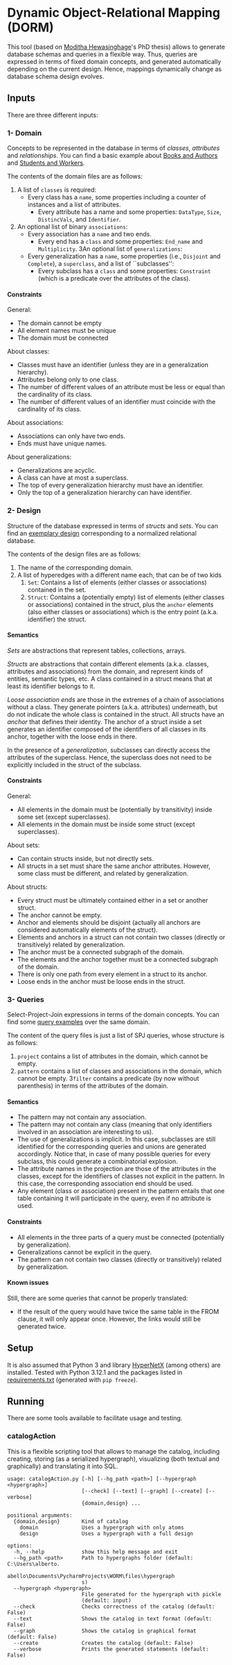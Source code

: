 # Dynamic Object-Relational Mapping (DORM)

This tool (based on [Moditha Hewasinghage](documents/Thesis-Moditha.pdf)'s PhD thesis) allows to generate database schemas and queries in a flexible way. 
Thus, queries are expressed in terms of fixed domain concepts, and generated automatically depending on the current design.
Hence, mappings dynamically change as database schema design evolves.

## Inputs

There are three different inputs:

### 1- Domain
Concepts to be represented in the database in terms of *classes*, *attributes* and *relationships*. 
You can find a basic example about [Books and Authors](files/domains/book-authors.json) and [Students and Workers]().

The contents of the domain files are as follows:
1. A list of ``classes`` is required:
   - Every class has a ``name``, some properties including a counter of instances and a list of attributes.
      - Every attribute has a name and some properties: ``DataType``, ``Size``, ``DistincVals``, and ``Identifier``.
2. An optional list of binary ``associations``:
   - Every association has a ``name`` and two ends.
      - Every end has a ``class`` and some properties: ``End_name`` and ``Multiplicity``.
3An optional list of ``generalizations``:
   - Every generalization has a ``name``, some properties (i.e., ``Disjoint`` and ``Complete``), a ``superclass``, and a list of ``subclasses'':
      - Every subclass has a ``class`` and some properties: ``Constraint`` (which is a predicate over the attributes of the class).

#### Constraints
General:
- The domain cannot be empty
- All element names must be unique
- The domain must be connected

About classes:
- Classes must have an identifier (unless they are in a generalization hierarchy).
- Attributes belong only to one class.
- The number of different values of an attribute must be less or equal than the cardinality of its class.
- The number of different values of an identifier must coincide with the cardinality of its class.

About associations:
- Associations can only have two ends.
- Ends must have unique names.

About generalizations:
- Generalizations are acyclic.
- A class can have at most a superclass.
- The top of every generalization hierarchy must have an identifier.
- Only the top of a generalization hierarchy can have identifier.

### 2- Design
Structure of the database expressed in terms of *structs* and *sets*.
You can find an [exemplary design](files/designs/book-authors_normalized.json) corresponding to a normalized relational database.

The contents of the design files are as follows:
1. The name of the corresponding domain.
2. A list of hyperedges with a different name each, that can be of two kids
   1. ``Set``: Contains a list of elements (either classes or associations) contained in the set.
   2. ``Struct``: Contains a (potentially empty) list of elements (either classes or associations) contained in the struct, plus the ``anchor`` elements (also either classes or associations) which is the entry point (a.k.a. identifier) the struct.

#### Semantics
*Sets* are abstractions that represent tables, collections, arrays.

*Structs* are abstractions that contain different elements (a.k.a. classes, attributes and associations) from the domain, and represent kinds of entities, semantic types, etc.
A class contained in a struct means that at least its identifier belongs to it.

*Loose association ends* are those in the extremes of a chain of associations without a class.
They generate pointers (a.k.a. attributes) underneath, but do not indicate the whole class is contained in the struct.
All structs have an *anchor* that defines their identity.
The anchor of a struct inside a set generates an identifier composed of the identifiers of all classes in its anchor, together with the loose ends in there.

In the presence of a *generalization*, subclasses can directly access the attributes of the superclass.
Hence, the superclass does not need to be explicitly included in the struct of the subclass.

#### Constraints
General:
- All elements in the domain must be (potentially by transitivity) inside some set (except superclasses).
- All elements in the domain must be inside some struct (except superclasses).

About sets:
- Can contain structs inside, but not directly sets. 
- All structs in a set must share the same anchor attributes. 
However, some class must be different, and related by generalization.

About structs:
- Every struct must be ultimately contained either in a set or another struct.
- The anchor cannot be empty.
- Anchor and elements should be disjoint (actually all anchors are considered automatically elements of the struct).
- Elements and anchors in a struct can not contain two classes (directly or transitively) related by generalization.
- The anchor must be a connected subgraph of the domain.
- The elements and the anchor together must be a connected subgraph of the domain.
- There is only one path from every element in a struct to its anchor.
- Loose ends in the anchor must be loose ends in the struct.
  
### 3- Queries
Select-Project-Join expressions in terms of the domain concepts.
You can find some [query examples](files/queries/book-authors.json) over the same domain.

The content of the query files is just a list of SPJ queries, whose structure is as follows:
1. ``project`` contains a list of attributes in the domain, which cannot be empty.
2. ``pattern`` contains a list of classes and associations in the domain, which cannot be empty.
3``filter`` contains a predicate (by now without parenthesis) in terms of the attributes of the domain.

#### Semantics
- The pattern may not contain any association.
- The pattern may not contain any class (meaning that only identifiers involved in an association are interesting to us).
- The use of generalizations is implicit.
In this case, subclasses are still identified for the corresponding queries and unions are generated accordingly.
Notice that, in case of many possible queries for every subclass, this could generate a combinatorial explosion.
- The attribute names in the projection are those of the attributes in the classes, except for the identifiers of classes not explicit in the pattern.
In this case, the corresponding association end should be used.
- Any element (class or association) present in the pattern entails that one table containing it will participate in the query, even if no attribute is used.

#### Constraints
- All elements in the three parts of a query must be connected (potentially by generalization).
- Generalizations cannot be explicit in the query.
- The pattern can not contain two classes (directly or transitively) related by generalization.

#### Known issues
Still, there are some queries that cannot be properly translated:
- If the result of the query would have twice the same table in the FROM clause, it will only appear once.
However, the links would still be generated twice.

## Setup
It is also assumed that Python 3 and library [HyperNetX](https://github.com/pnnl/HyperNetX) (among others) are installed. 
Tested with Python 3.12.1 and the packages listed in [requirements.txt](requirements.txt) (generated with ```pip freeze```).

## Running

There are some tools available to facilitate usage and testing.

### catalogAction
This is a flexible scripting tool that allows to manage the catalog, including creating, storing (as a serialized hypergraph), visualizing (both textual and graphically) and translating it into SQL.

```
usage: catalogAction.py [-h] [--hg_path <path>] [--hypergraph <hypergraph>]
                        [--check] [--text] [--graph] [--create] [--verbose]
                        {domain,design} ...

positional arguments:
  {domain,design}       Kind of catalog
    domain              Uses a hypergraph with only atoms
    design              Uses a hypergraph with a full design

options:
  -h, --help            show this help message and exit
  --hg_path <path>      Path to hypergraphs folder (default: C:\Users\alberto.
                        abello\Documents\PycharmProjects\WORM\files\hypergraph
                        s)
  --hypergraph <hypergraph>
                        File generated for the hypergraph with pickle
                        (default: input)
  --check               Checks correctness of the catalog (default: False)
  --text                Shows the catalog in text format (default: False)
  --graph               Shows the catalog in graphical format (default: False)
  --create              Creates the catalog (default: False)
  --verbose             Prints the generated statements (default: False)
  ```